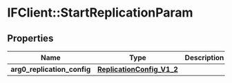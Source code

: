 # IFClient::StartReplicationParam

## Properties
Name | Type | Description | Notes
------------ | ------------- | ------------- | -------------
**arg0_replication_config** | [**ReplicationConfig_V1_2**](ReplicationConfig_V1_2.md) |  | 


